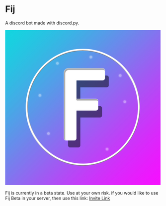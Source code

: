 # Fij
A discord bot made with discord.py.

![Fij](assets/logo-lq.jpg)

Fij is currently in a beta state. Use at your own risk.
if you would like to use Fij Beta in your server, then use this link: [Invite Link](https://discord.com/api/oauth2/authorize?client_id=838321066530308126&permissions=8&scope=bot)
